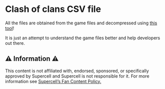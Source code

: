# Clash of clans CSV file

All the files are obtained from the game files and decompressed using [this tool](https://github.com/jeanbmar/sc-compression/)!

It is just an attempt to understand the game files better and help developers out there.

## ⚠️ Information ⚠️

This content is not affiliated with, endorsed, sponsored, or specifically approved by Supercell and Supercell is not responsible for it.
For more information see [Supercell’s Fan Content Policy.](https://supercell.com/en/fan-content-policy/)
